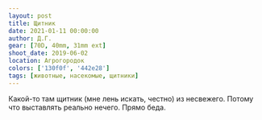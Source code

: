 ```yaml
---
layout: post
title: Щитник
date: 2021-01-11 00:00:00
author: Д.Г.
gear: [70D, 40mm, 31mm ext]
shoot_date: 2019-06-02
location: Агрогородок
colors: ['130f0f', '442e28']
tags: [животные, насекомые, щитники]
---
```

Какой-то там щитник (мне лень искать, честно) из несвежего. Потому что выставлять реально нечего. Прямо беда.
